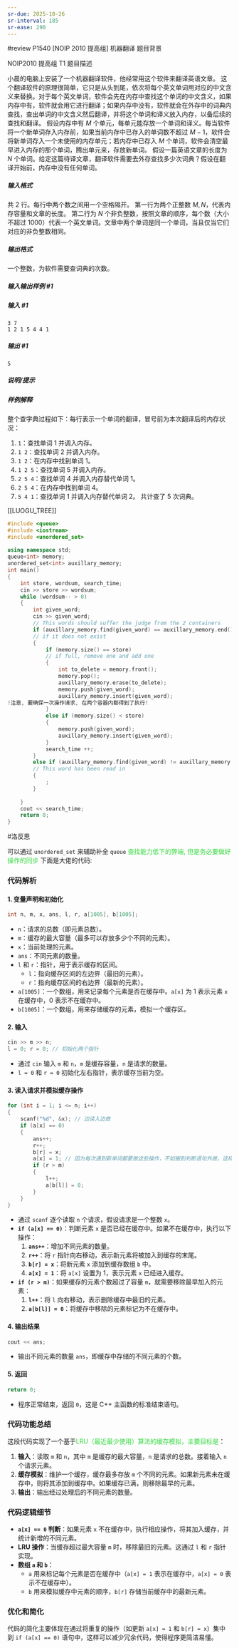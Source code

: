 ```yaml
---
sr-due: 2025-10-26
sr-interval: 185
sr-ease: 290
---
```


#review 
 P1540 [NOIP 2010 提高组] 机器翻译
 题目背景

NOIP2010 提高组 T1
 题目描述

小晨的电脑上安装了一个机器翻译软件，他经常用这个软件来翻译英语文章。
这个翻译软件的原理很简单，它只是从头到尾，依次将每个英文单词用对应的中文含义来替换。对于每个英文单词，软件会先在内存中查找这个单词的中文含义，如果内存中有，软件就会用它进行翻译；如果内存中没有，软件就会在外存中的词典内查找，查出单词的中文含义然后翻译，并将这个单词和译义放入内存，以备后续的查找和翻译。
假设内存中有 $M$ 个单元，每单元能存放一个单词和译义。每当软件将一个新单词存入内存前，如果当前内存中已存入的单词数不超过 $M-1$，软件会将新单词存入一个未使用的内存单元；若内存中已存入 $M$ 个单词，软件会清空最早进入内存的那个单词，腾出单元来，存放新单词。
假设一篇英语文章的长度为 $N$ 个单词。给定这篇待译文章，翻译软件需要去外存查找多少次词典？假设在翻译开始前，内存中没有任何单词。

##### 输入格式
共 $2$ 行。每行中两个数之间用一个空格隔开。
第一行为两个正整数 $M,N$，代表内存容量和文章的长度。
第二行为 $N$ 个非负整数，按照文章的顺序，每个数（大小不超过 $1000$）代表一个英文单词。文章中两个单词是同一个单词，当且仅当它们对应的非负整数相同。
##### 输出格式
一个整数，为软件需要查词典的次数。
##### 输入输出样例 #1
##### 输入 #1
```
3 7
1 2 1 5 4 4 1
```
##### 输出 #1
```
5
```
##### 说明/提示
##### 样例解释
整个查字典过程如下：每行表示一个单词的翻译，冒号前为本次翻译后的内存状况：
1. `1`：查找单词 1 并调入内存。
2. `1 2`：查找单词 2 并调入内存。
3. `1 2`：在内存中找到单词 1。
4. `1 2 5`：查找单词 5 并调入内存。
5. `2 5 4`：查找单词 4 并调入内存替代单词 1。
6. `2 5 4`：在内存中找到单词 4。
7. `5 4 1`：查找单词 1 并调入内存替代单词 2。
共计查了 $5$ 次词典。

[[LUOGU_TREE]]

```cpp
#include <queue>
#include <iostream>
#include <unordered_set>
  
using namespace std;
queue<int> memory;
unordered_set<int> auxillary_memory;
int main()
{
    int store, wordsum, search_time;
    cin >> store >> wordsum;
    while (wordsum-- > 0)
    {
        int given_word;
        cin >> given_word;
        // This words should suffer the judge from the 2 containers
        if (auxillary_memory.find(given_word) == auxillary_memory.end())
        // if it does not exist
        {
            if (memory.size() == store)
            // if full, remove one and add one
            {
                int to_delete = memory.front();
                memory.pop();
                auxillary_memory.erase(to_delete);
                memory.push(given_word);
                auxillary_memory.insert(given_word);
!注意, 要确保一次操作请求, 在两个容器内都得到了执行!
            }
            else if (memory.size() < store)
            {
                memory.push(given_word);
                auxillary_memory.insert(given_word);
            }
            search_time ++;
        }
        else if (auxillary_memory.find(given_word) != auxillary_memory.end())
        // This word has been read in
        {
            ;
        }
  
    }
    cout << search_time;
    return 0;
}
```

#洛反思 

可以通过 `unordered_set` 来辅助补全 `queue` <font color="#31d83b">查找能力低下的弊端, 但是务必要做好操作的同步</font>
下面是大佬的代码:
### 代码解析

#### 1. **变量声明和初始化**

```cpp
int n, m, x, ans, l, r, a[1005], b[1005];
```

- `n`：请求的总数（即元素总数）。
- `m`：缓存的最大容量（最多可以存放多少个不同的元素）。
- `x`：当前处理的元素。
- `ans`：不同元素的数量。
- `l` 和 `r`：指针，用于表示缓存的区间。
    - `l`：指向缓存区间的左边界（最旧的元素）。
    - `r`：指向缓存区间的右边界（最新的元素）。
- `a[1005]`：一个数组，用来记录每个元素是否在缓存中。`a[x]` 为 1 表示元素 `x` 在缓存中，0 表示不在缓存中。
- `b[1005]`：一个数组，用来存储缓存的元素，模拟一个缓存区。

#### 2. **输入**

```cpp
cin >> m >> n;
l = 0; r = 0; // 初始化两个指针
```

- 通过 `cin` 输入 `m` 和 `n`，`m` 是缓存容量，`n` 是请求的数量。
- `l = 0` 和 `r = 0` 初始化左右指针，表示缓存当前为空。

#### 3. **读入请求并模拟缓存操作**

```cpp
for (int i = 1; i <= n; i++)
{
    scanf("%d", &x); // 边读入边做
    if (a[x] == 0)
    {
        ans++;
        r++;
        b[r] = x;
        a[x] = 1; // 因为每次遇到新单词都要做这些操作，不如搬到判断语句外做，这样程序更简洁
        if (r > m)
        {
            l++;
            a[b[l]] = 0;
        }
    }
}
```

- 通过 `scanf` 逐个读取 `n` 个请求，假设请求是一个整数 `x`。
- **`if (a[x] == 0)`**：判断元素 `x` 是否已经在缓存中。如果不在缓存中，执行以下操作：
    1. **`ans++`**：增加不同元素的数量。
    2. **`r++`**：将 `r` 指针向右移动，表示新元素将被加入到缓存的末尾。
    3. **`b[r] = x`**：将新元素 `x` 添加到缓存数组 `b` 中。
    4. **`a[x] = 1`**：将 `a[x]` 设置为 1，表示元素 `x` 已经进入缓存。
- **`if (r > m)`**：如果缓存的元素个数超过了容量 `m`，就需要移除最早加入的元素：
    1. **`l++`**：将 `l` 向右移动，表示删除缓存中最旧的元素。
    2. **`a[b[l]] = 0`**：将缓存中移除的元素标记为不在缓存中。

#### 4. **输出结果**

```cpp
cout << ans;
```

- 输出不同元素的数量 `ans`，即缓存中存储的不同元素的个数。

#### 5. **返回**

```cpp
return 0;
```

- 程序正常结束，返回 `0`，这是 C++ 主函数的标准结束语句。

### 代码功能总结

这段代码实现了一个基于<font color="#31d83b">LRU（最近最少使用）算法的缓存模拟，主要目标是</font>：

1. **输入**：读取 `m` 和 `n`，其中 `m` 是缓存的最大容量，`n` 是请求的总数。接着输入 `n` 个请求元素。
2. **缓存模拟**：维护一个缓存，缓存最多存放 `m` 个不同的元素。如果新元素未在缓存中，则将其添加到缓存中。如果缓存已满，则移除最早的元素。
3. **输出**：输出经过处理后的不同元素的数量。

### 代码逻辑细节

- **`a[x] == 0` 判断**：如果元素 `x` 不在缓存中，执行相应操作，将其加入缓存，并统计新增的不同元素。
- **LRU 操作**：当缓存超过最大容量 `m` 时，移除最旧的元素。这通过 `l` 和 `r` 指针实现。
- **数组 `a` 和 `b`**：
    - `a` 用来标记每个元素是否在缓存中（`a[x] = 1` 表示在缓存中，`a[x] = 0` 表示不在缓存中）。
    - `b` 用来模拟缓存中元素的顺序，`b[r]` 存储当前缓存中的最新元素。

### 优化和简化

代码的简化主要体现在通过将重复的操作（如更新 `a[x] = 1` 和 `b[r] = x`）集中到 `if (a[x] == 0)` 语句中，这样可以减少冗余代码，使得程序更简洁易懂。